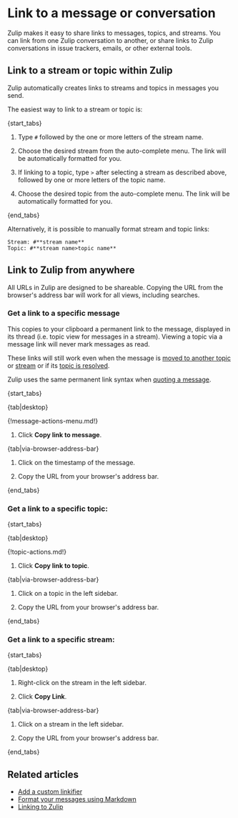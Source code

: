 # Link to a message or conversation

Zulip makes it easy to share links to messages, topics, and streams. You can
link from one Zulip conversation to another, or share links to Zulip conversations
in issue trackers, emails, or other external tools.

## Link to a stream or topic within Zulip

Zulip automatically creates links to streams and topics in messages you send.

The easiest way to link to a stream or topic is:

{start_tabs}

1. Type `#` followed by the one or more letters of the stream name.

2. Choose the desired stream from the auto-complete menu. The link will be
   automatically formatted for you.

3. If linking to a topic, type `>` after selecting a stream as described above,
   followed by one or more letters of the topic name.

4. Choose the desired topic from the auto-complete menu. The link will be
   automatically formatted for you.

{end_tabs}

Alternatively, it is possible to manually format stream and topic links:

```
Stream: #**stream name**
Topic: #**stream name>topic name**
```

## Link to Zulip from anywhere

All URLs in Zulip are designed to be shareable.
Copying the URL from the browser's address bar will work
for all views, including searches.
### Get a link to a specific message

This copies to your clipboard a permanent link to the message,
displayed in its thread (i.e. topic view for messages in a stream).
Viewing a topic via a message link will never mark messages as read.

These links will still work even when the message is
[moved to another topic](/help/move-content-to-another-topic)
or [stream](/help/move-content-to-another-stream) or
if its [topic is resolved](/help/resolve-a-topic).

Zulip uses the same permanent link syntax when [quoting a
message](/help/quote-and-reply).

{start_tabs}

{tab|desktop}

{!message-actions-menu.md!}

1. Click **Copy link to message**.

{tab|via-browser-address-bar}

1. Click on the timestamp of the message.

1. Copy the URL from your browser's address bar.

{end_tabs}

### Get a link to a specific topic:

{start_tabs}

{tab|desktop}

{!topic-actions.md!}

1. Click **Copy link to topic**.

{tab|via-browser-address-bar}

1. Click on a topic in the left sidebar.

1. Copy the URL from your browser's address bar.

{end_tabs}
### Get a link to a specific stream:

{start_tabs}

{tab|desktop}

1. Right-click on the stream in the left sidebar.

1. Click **Copy Link**.

{tab|via-browser-address-bar}

1. Click on a stream in the left sidebar.

1. Copy the URL from your browser's address bar.

{end_tabs}

## Related articles

* [Add a custom linkifier](/help/add-a-custom-linkifier)
* [Format your messages using Markdown](/help/format-your-message-using-markdown)
* [Linking to Zulip](/help/linking-to-zulip)

